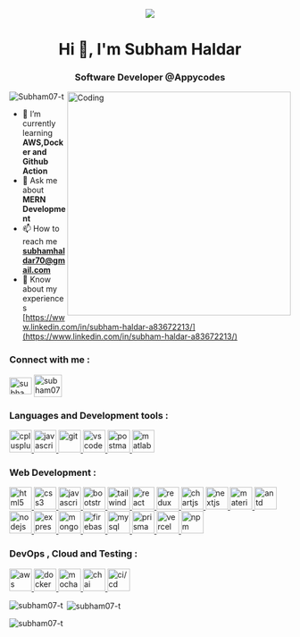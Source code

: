 <p align="center">
<img src="https://user-images.githubusercontent.com/74038190/213910845-af37a709-8995-40d6-be59-724526e3c3d7.gif"
/>
</p>

<h1 align="center">Hi 👋, I'm Subham Haldar</h1>
<h3 align="center">Software Developer @Appycodes</h3>
<img
  align="right"
  alt="Coding"
  width="400"
  src="https://user-images.githubusercontent.com/74038190/212748830-4c709398-a386-4761-84d7-9e10b98fbe6e.gif"
/>
<p align="left">
  <img
    src="https://komarev.com/ghpvc/?username=subham07-t&label=Profile%20views&color=0e75b6&style=flat"
    alt="Subham07-t"
  />
</p>

- 🌱 I’m currently learning **AWS,Docker and Github Action**
- 💬 Ask me about **MERN Development**
- 📫 How to reach me **subhamhaldar70@gmail.com**
- 📄 Know about my experiences
  [https://www.linkedin.com/in/subham-haldar-a83672213/](https://www.linkedin.com/in/subham-haldar-a83672213/)

<h3 align="left">Connect with me :</h3>
<p align="left">
  <a href="https://linkedin.com/in/subham-haldar-a83672213" target="blank"
    ><img
      align="center"
      src="https://skillicons.dev/icons?i=linkedin"
      alt="subham-haldar-a83672213"
      height="30"
      width="40"
  /></a>
  <a href="https://github.com/subham07-t" target="blank"
    ><img
      align="center"
      src="https://skillicons.dev/icons?i=github"
      alt="subham07-t"
      height="40"
      width="50"
      style="color=red"
  /></a>
</p>

<h3 align="left">Languages and Development tools :</h3>
<p align="left">
  <a href="https://www.w3schools.com/cpp/" target="_blank" rel="noreferrer">
    <img
      src="https://skillicons.dev/icons?i=cpp"
      alt="cplusplus"
      width="40"
      height="40"
    />
  </a>
  <a href="https://developer.mozilla.org/en-US/docs/Web/JavaScript" target="\_blank" rel="noreferrer">
    <img
      src="https://skillicons.dev/icons?i=js"
      alt="javascript"
     width="40"
      height="40"
    />
  </a>
  <a href="https://git-scm.com/" target="_blank" rel="noreferrer">
    <img
      src="https://skillicons.dev/icons?i=git"
      alt="git"
    width="40"
      height="40"
    />
  </a>
    <a href="https://code.visualstudio.com/" target="_blank" rel="noreferrer">
    <img
      src="https://skillicons.dev/icons?i=vscode"
      alt="vscode"
      width="40"
      height="40"
    />
  </a>
  <a href="https://postman.com" target="_blank" rel="noreferrer">
    <img
      src="https://www.vectorlogo.zone/logos/getpostman/getpostman-icon.svg"
      alt="postman"
      width="40"
      height="40"
    />
  </a>
   <!-- <a href="https://postman.com" target="_blank" rel="noreferrer">
    <img
      src="https://skillicons.dev/icons?i=postman"
      alt="postman"
      width="40"
      height="40"
    />
  </a> -->
    <a href="https://www.mathworks.com/" target="_blank" rel="noreferrer">
    <img
      src="https://skillicons.dev/icons?i=matlab"
      alt="matlab"
      width="40"
      height="40"
    />
  </a>
</p>
<h3 align="left">Web Development :</h3>
<p align="left">
  <a href="https://www.w3.org/html/" target="_blank" rel="noreferrer">
    <img
      src="https://skillicons.dev/icons?i=html"
      alt="html5"
      width="40"
      height="40"
    />
  </a>
  <a href="https://www.w3schools.com/css/" target="_blank" rel="noreferrer">
    <img
      src="https://skillicons.dev/icons?i=css"
      alt="css3"
     width="40"
      height="40"
    />
  </a>
    <a href="https://developer.mozilla.org/en-US/docs/Web/JavaScript" target="\_blank" rel="noreferrer">
    <img
      src="https://skillicons.dev/icons?i=js"
      alt="javascript"
     width="40"
      height="40"
    />
  </a>
  <a href="https://getbootstrap.com" target="_blank" rel="noreferrer">
    <img
      src="https://skillicons.dev/icons?i=bootstrap"
      alt="bootstrap"
    width="40"
      height="40"
    />
  </a>
  <a href="https://tailwindcss.com/" target="_blank" rel="noreferrer">
    <img
      src="https://skillicons.dev/icons?i=tailwind"
      alt="tailwind"
      width="40"
      height="40"
    />
  </a>
  <a href="https://reactjs.org/" target="_blank" rel="noreferrer">
    <img
      src="https://skillicons.dev/icons?i=react"
      alt="react"
     width="40"
      height="40"
    />
  </a>
  <a href="https://redux.js.org" target="_blank" rel="noreferrer">
    <img
      src="https://skillicons.dev/icons?i=redux"
      alt="redux"
    width="40"
      height="40"
    />
  </a>
  <a href="https://www.chartjs.org" target="_blank" rel="noreferrer">
    <img
      src="https://www.chartjs.org/media/logo-title.svg"
      alt="chartjs"
      width="40"
      height="40"
    />
  </a>
  <a href="https://nextjs.org/" target="_blank" rel="noreferrer">
    <img
      src="https://skillicons.dev/icons?i=nextjs"
      alt="nextjs"
     width="40"
      height="40"
    />
  </a>
  <a href="https://mui.com/" target="_blank" rel="noreferrer">
    <img
      src="https://skillicons.dev/icons?i=materialui"
      alt="materialui"
      width="40"
      height="40"
    />
  </a>
  <a href="https://ant.design/" target="_blank" rel="noreferrer">
    <img
      src="https://user-images.githubusercontent.com/25181517/190887795-99cb0921-e57f-430b-a111-e165deedaa36.png"
      alt="antd"
      width="40"
      height="40"
    />
  </a>
  <a href="https://nodejs.org" target="_blank" rel="noreferrer">
    <img
      src="https://skillicons.dev/icons?i=nodejs"
      alt="nodejs"
     width="40"
      height="40"
    />
  </a>
  <a href="https://expressjs.com" target="_blank" rel="noreferrer">
    <img
      src="https://skillicons.dev/icons?i=express"
      alt="express"
     width="40"
      height="40"
    />
  </a>
  <a href="https://www.mongodb.com/" target="_blank" rel="noreferrer">
    <img
      src="https://skillicons.dev/icons?i=mongodb"
      alt="mongodb"
      width="40"
      height="40"
    />
  </a>
   <a href="https://firebase.google.com/" target="_blank" rel="noreferrer">
    <img
      src="https://skillicons.dev/icons?i=firebase"
      alt="firebase"
      width="40"
      height="40"
    />
  </a>
  <a href="https://www.mysql.com/" target="_blank" rel="noreferrer">
    <img
      src="https://skillicons.dev/icons?i=mysql"
      alt="mysql"
      width="40"
      height="40"
    />
  </a>
  <a href="https://www.prisma.io/" target="_blank" rel="noreferrer">
    <img
      src="https://skillicons.dev/icons?i=prisma"
      alt="prisma"
     width="40"
      height="40"
    />
  </a>
    <a href="https://vercel.com/" target="_blank" rel="noreferrer">
    <img
      src="https://skillicons.dev/icons?i=vercel"
      alt="vercel"
      width="40"
      height="40"
    />
  </a>
    <a href="https://www.npmjs.com/" target="_blank" rel="noreferrer">
    <img
      src="https://user-images.githubusercontent.com/25181517/121401671-49102800-c959-11eb-9f6f-74d49a5e1774.png"
      alt="npm"
      width="40"
      height="40"
    />
  </a>
</p>
<h3 align="left">DevOps , Cloud and Testing :</h3>
<p align="left">
  <a href="https://aws.amazon.com" target="_blank" rel="noreferrer">
    <img
      src="https://skillicons.dev/icons?i=aws"
      alt="aws"
      width="40"
      height="40"
    />
  </a>
  <a href="https://www.docker.com/" target="_blank" rel="noreferrer">
    <img
      src="https://skillicons.dev/icons?i=docker"
      alt="docker"
     width="40"
      height="40"
    />
  </a>
  <a href="https://mochajs.org" target="_blank" rel="noreferrer">
    <img
      src="https://user-images.githubusercontent.com/25181517/201476630-f47cfff6-fdee-4ee1-9092-1793b71b1ca3.png"
      alt="mocha"
      width="40"
      height="40"
    />
  </a>
  <a href="https://www.chaijs.com/" target="_blank" rel="noreferrer">
    <img
      src="https://user-images.githubusercontent.com/25181517/201476472-d2f5f644-cfc9-43e5-96d3-c8f40f18b5cb.png"
      alt="chai"
      width="40"
      height="40"
    />
  </a>
  <a href="https://about.gitlab.com/topics/ci-cd/" target="_blank" rel="noreferrer">
    <img
      src="https://user-images.githubusercontent.com/25181517/183868728-b2e11072-00a5-47e2-8a4e-4ebbb2b8c554.png"
      alt="ci/cd"
      width="40"
      height="40"
    />
  </a>
</p>

<p>
  <img
    align="left"
    src="https://github-readme-stats.vercel.app/api/top-langs?username=subham07-t&show_icons=true&locale=en&layout=compact&theme=tokyonight"
    alt="subham07-t"
  />
</p>
<p>
  &nbsp;<img
    align="center"
    src="https://github-readme-stats.vercel.app/api?username=subham07-t&show_icons=true&locale=en&theme=tokyonight&count_private=true"
    alt="subham07-t"
  />
</p>
<p>
  <img
    align="center"
    src="https://github-readme-streak-stats.herokuapp.com/?user=subham07-t&theme=tokyonight"
    alt="subham07-t"
  />
</p>
